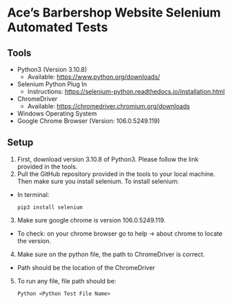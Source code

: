 # Ace’s Barbershop Website Selenium Automated Tests

## Tools 

* Python3 (Version 3.10.8)
  - Available: https://www.python.org/downloads/
* Selenium Python Plug In
  - Instructions: https://selenium-python.readthedocs.io/installation.html
* ChromeDriver
  - Available: https://chromedriver.chromium.org/downloads
* Windows Operating System
* Google Chrome Browser (Version: 106.0.5249.119)

## Setup
1. First, download version 3.10.8 of Python3. Please follow the link provided in the tools.
2. Pull the GitHub repository provided in the tools to your local machine. Then make sure you install selenium. To install selenium:
  - In terminal:
    ```
    pip3 install selenium
    ```
3. Make sure google chrome is version 106.0.5249.119.
  - To check: on your chrome browser go to help → about chrome to locate the version.
4. Make sure on the python file, the path to ChromeDriver is correct.
  - Path should be the location of the ChromeDriver
5. To run any file, file path should be:
    ```
    Python <Python Test File Name>
    ```

